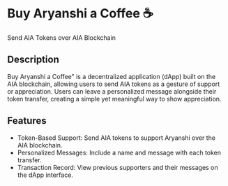 # Buy Aryanshi a Coffee ☕️

Send AIA Tokens over AIA Blockchain

## Description

Buy Aryanshi a Coffee" is a decentralized application (dApp) built on the AIA blockchain, allowing users to send AIA tokens as a gesture of support or appreciation. Users can leave a personalized message alongside their token transfer, creating a simple yet meaningful way to show appreciation.

## Features

- Token-Based Support: Send AIA tokens to support Aryanshi over the AIA blockchain.
- Personalized Messages: Include a name and message with each token transfer.
- Transaction Record: View previous supporters and their messages on the dApp interface.